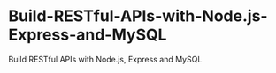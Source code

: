 # Build-RESTful-APIs-with-Node.js-Express-and-MySQL
Build RESTful APIs with Node.js, Express and MySQL
